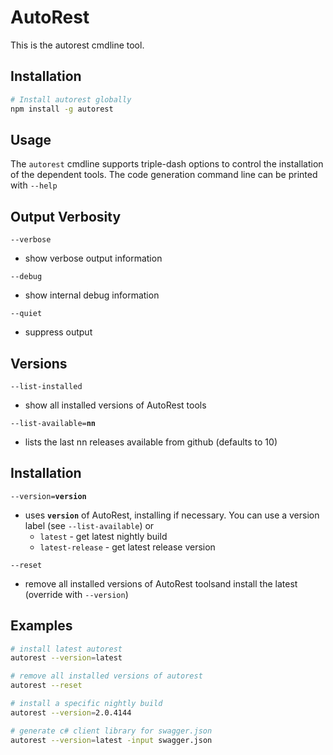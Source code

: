 # AutoRest 

This is the autorest cmdline tool.

## Installation 

``` bash
# Install autorest globally
npm install -g autorest 

```

## Usage 

The `autorest` cmdline supports triple-dash options to control the installation of the dependent tools.
The code generation command line can be printed with `--help`

## __Output Verbosity__
`--verbose`            
  - show verbose output information

`--debug`              
  - show internal debug information

`--quiet`              
  - suppress output

## __Versions__
  `--list-installed`     
  - show all installed versions of AutoRest tools

  `--list-available=`__`nn`__  
  - lists the last nn releases available from github (defaults to 10)

## __Installation__
  `--version=`__`version`__    
  - uses __`version`__ of AutoRest, installing if necessary. 
  You can use a version label (see `--list-available`) or
    - `latest`         - get latest nightly build
    - `latest-release` - get latest release version

  `--reset`              
   - remove all installed versions of AutoRest toolsand install the latest (override with `--version`)

## Examples 


``` bash
# install latest autorest 
autorest --version=latest

# remove all installed versions of autorest
autorest --reset 

# install a specific nightly build 
autorest --version=2.0.4144

# generate c# client library for swagger.json
autorest --version=latest -input swagger.json 

```
